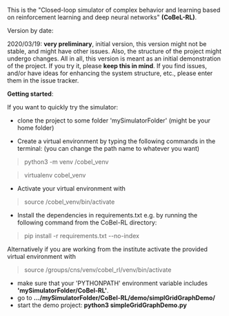 This is the "Closed-loop simulator of complex behavior and learning based on reinforcement learning and deep neural networks" **(CoBeL-RL)**.

Version by date:

2020/03/19: **very preliminary**, initial version, this version might not be stable, and might have other issues. Also, the structure of the project might undergo changes. All in all, this version is meant as an initial demonstration of the project. If you try it, please **keep this in mind**. If you find issues, and/or have ideas for enhancing the system structure, etc., please enter them in the issue tracker.

**Getting started**:

If you want to quickly try the simulator:
* clone the project to some folder 'mySimulatorFolder' (might be your home folder)

* Create a virtual environment by typing the following commands in the 
terminal: (you can change the path name to whatever you want)
> python3 -m venv /cobel_venv

> virtualenv cobel_venv

* Activate your virtual environment with 
> source /cobel_venv/bin/activate

* Install the dependencies in requirements.txt e.g. by running the following
 command from the CoBel-RL directory:
>pip install -r requirements.txt --no-index

Alternatively if you are working from the institute activate the provided virtual environment with 
> source /groups/cns/venv/cobel_rl/venv/bin/activate

* make sure that your 'PYTHONPATH' environment variable includes **'mySimulatorFolder/CoBel-RL'**.
* go to **.../mySimulatorFolder/CoBel-RL/demo/simplGridGraphDemo/**
* start the demo project: **python3 simpleGridGraphDemo.py**
